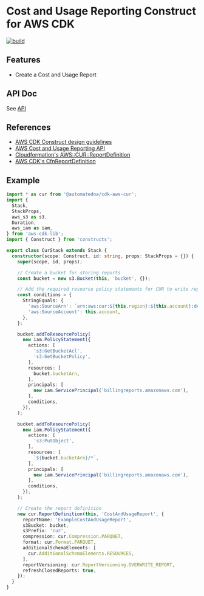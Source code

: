 # Cost and Usage Reporting Construct for AWS CDK

[![build](https://github.com/automatedna/cdk-aws-cur/actions/workflows/build.yml/badge.svg)](https://github.com/automatedna/cdk-aws-cur/workflows/build.yml)

## Features

- Create a Cost and Usage Report

## API Doc

See [API](API.md)

## References

- [AWS CDK Construct design guidelines](https://github.com/aws/aws-cdk/blob/main/docs/DESIGN_GUIDELINES.md)
- [AWS Cost and Usage Reporting API](https://docs.aws.amazon.com/aws-cost-management/latest/APIReference/API_Operations_AWS_Cost_and_Usage_Report_Service.html)
- [Cloudformation's AWS::CUR::ReportDefinition](https://docs.aws.amazon.com/AWSCloudFormation/latest/UserGuide/aws-resource-cur-reportdefinition.html)
- [AWS CDK's CfnReportDefinition](https://docs.aws.amazon.com/cdk/api/v2/docs/aws-cdk-lib.aws_cur.CfnReportDefinition.html)

## Example

```typescript
import * as cur from '@automatedna/cdk-aws-cur';
import {
  Stack,
  StackProps,
  aws_s3 as s3,
  Duration,
  aws_iam as iam,
} from 'aws-cdk-lib';
import { Construct } from 'constructs';

export class CurStack extends Stack {
  constructor(scope: Construct, id: string, props: StackProps = {}) {
    super(scope, id, props);

    // Create a bucket for storing reports
    const bucket = new s3.Bucket(this, 'bucket', {});

    // Add the required resource policy statements for CUR to write reports to the bucket
    const conditions = {
      StringEquals: {
        'aws:SourceArn': `arn:aws:cur:${this.region}:${this.account}:definition/*`,
        'aws:SourceAccount': this.account,
      },
    };

    bucket.addToResourcePolicy(
      new iam.PolicyStatement({
        actions: [
          's3:GetBucketAcl',
          's3:GetBucketPolicy',
        ],
        resources: [
          bucket.bucketArn,
        ],
        principals: [
          new iam.ServicePrincipal('billingreports.amazonaws.com'),
        ],
        conditions,
      }),
    );

    bucket.addToResourcePolicy(
      new iam.PolicyStatement({
        actions: [
          's3:PutObject',
        ],
        resources: [
          `${bucket.bucketArn}/*`,
        ],
        principals: [
          new iam.ServicePrincipal('billingreports.amazonaws.com'),
        ],
        conditions,
      }),
    );

    // Create the report definition
    new cur.ReportDefinition(this, 'CostAndUsageReport', {
      reportName: 'ExampleCostAndUsageReport',
      s3Bucket: bucket,
      s3Prefix: 'cur',
      compression: cur.Compression.PARQUET,
      format: cur.Format.PARQUET,
      additionalSchemaElements: [
        cur.AdditionalSchemaElements.RESOURCES,
      ],
      reportVersioning: cur.ReportVersioning.OVERWRITE_REPORT,
      refreshClosedReports: true,
    });
  }
}
```
